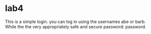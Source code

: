 # lab4
This is a simple login.
you can log in using the usernames abe or barb. While the the very appropriately safe and secure password: password.
